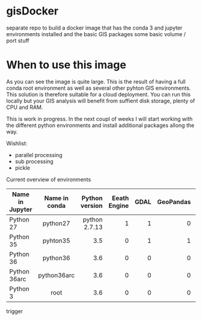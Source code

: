 # gisDocker

separate repo to build a docker image that has the conda 3 and jupyter environments installed and the basic GIS packages some basic volume / port stuff

# When to use this image

As you can see the image is quite large. This is the result of having a full conda root environment as well as several other pyhton GIS environments. This solution is therefore suitable for a cloud deployment. You can run this locally but your GIS analysis will benefit from suffient disk storage, plenty of CPU and RAM.  

This is work in progress. In the next coupl of weeks I will start working with the different python environments and install additional packages allong the way.  

Wishlist:
* parallel processing 
* sub processing 
* pickle 

Current overview of environments

| Name in Jupyter  | Name in conda   | Python version | Eeath Engine | GDAL | GeoPandas | ArcGIS API |
| ------------- |:-------------:| -----:|---:|---:|---:|---:|
| Python 27    | python27 | python 2.7.13 | 1 |1| 0|0|
| Python 35   | pyhton35      |  3.5 |0|1|1|0|
| Python 36 | python36      |   3.6 |0|0|0|0|
| Python 36arc | python36arc |  3.6 |0 |0 |0| 1|
| Python 3 | root   | 3.6 |0 |0 |0| 0|






trigger